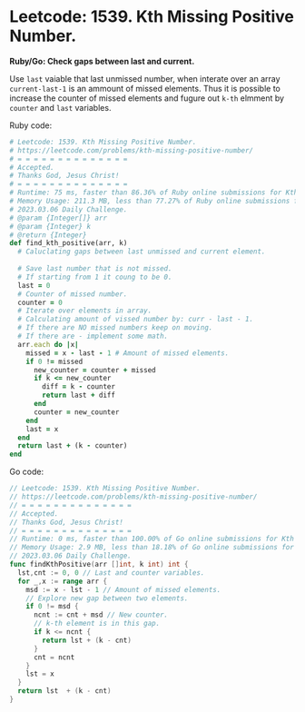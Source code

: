 # Leetcode: 1539. Kth Missing Positive Number.

**Ruby/Go: Check gaps between last and current.**

Use `last` vaiable that last unmissed number, when interate over an array `current-last-1` is an ammount of missed elements. Thus it is possible to increase the counter of missed elements and fugure out `k-th` elmment by `counter` and `last` variables.


Ruby code:
```Ruby
# Leetcode: 1539. Kth Missing Positive Number.
# https://leetcode.com/problems/kth-missing-positive-number/
# = = = = = = = = = = = = = =
# Accepted.
# Thanks God, Jesus Christ!
# = = = = = = = = = = = = = =
# Runtime: 75 ms, faster than 86.36% of Ruby online submissions for Kth Missing Positive Number.
# Memory Usage: 211.3 MB, less than 77.27% of Ruby online submissions for Kth Missing Positive Number.
# 2023.03.06 Daily Challenge.
# @param {Integer[]} arr
# @param {Integer} k
# @return {Integer}
def find_kth_positive(arr, k)
  # Caluclating gaps between last unmissed and current element.
  
  # Save last number that is not missed.
  # If starting from 1 it coung to be 0.
  last = 0
  # Counter of missed number.
  counter = 0
  # Iterate over elements in array.
  # Calculating amount of vissed number by: curr - last - 1.
  # If there are NO missed numbers keep on moving.
  # If there are - implement some math.
  arr.each do |x|
    missed = x - last - 1 # Amount of missed elements.
    if 0 != missed
      new_counter = counter + missed
      if k <= new_counter
        diff = k - counter
        return last + diff
      end
      counter = new_counter
    end
    last = x
  end
  return last + (k - counter)
end
```
Go code:
```Go
// Leetcode: 1539. Kth Missing Positive Number.
// https://leetcode.com/problems/kth-missing-positive-number/
// = = = = = = = = = = = = = =
// Accepted.
// Thanks God, Jesus Christ!
// = = = = = = = = = = = = = =
// Runtime: 0 ms, faster than 100.00% of Go online submissions for Kth Missing Positive Number.
// Memory Usage: 2.9 MB, less than 18.18% of Go online submissions for Kth Missing Positive Number.
// 2023.03.06 Daily Challenge.
func findKthPositive(arr []int, k int) int {
  lst,cnt := 0, 0 // Last and counter variables.
  for _,x := range arr {
    msd := x - lst - 1 // Amount of missed elements.
    // Explore new gap between two elements.
    if 0 != msd {
      ncnt := cnt + msd // New counter.
      // k-th element is in this gap.
      if k <= ncnt {
        return lst + (k - cnt)
      }
      cnt = ncnt
    }
    lst = x
  }
  return lst  + (k - cnt)
}
```
